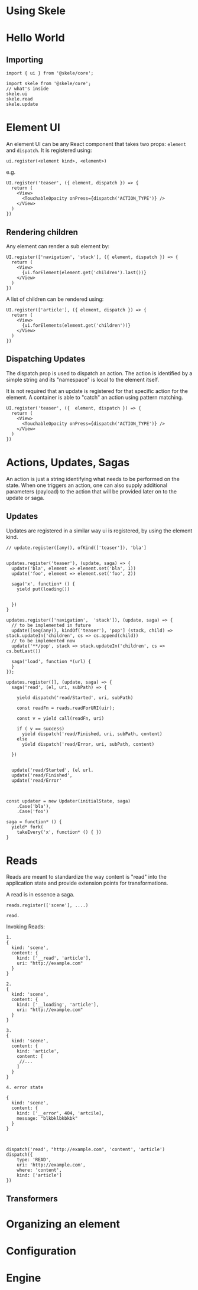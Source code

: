 # Using Skele

# Hello World

## Importing

    import { ui } from '@skele/core';

    import skele from '@skele/core';
    // what's inside
    skele.ui
    skele.read
    skele.update




# Element UI

An element UI can be any React component that takes two props: `element` and `dispatch`.
It is registered using:

    ui.register(<element kind>, <element>)

e.g.

    UI.register('teaser', ({ element, dispatch }) => {
      return (
        <View>
          <TouchableOpacity onPress={dispatch('ACTION_TYPE')} />
        </View>
      )
    })

## Rendering children

Any element can render a sub element by:

    UI.register(['navigation', 'stack'], ({ element, dispatch }) => {
      return (
        <View>
          {ui.forElement(element.get('children').last())}
        </View>
      )
    })


A list of children can be rendered using:

    UI.register(['article'], ({ element, dispatch }) => {
      return (
        <View>
          {ui.forElements(element.get('children'))}
        </View>
      )
    })

## Dispatching Updates

The dispatch prop is used to dispatch an action. The action is identified by a simple string and its "namespace" is
local to the element itself.

It is not required that an update is registered for that specific action for the element. A container is able to
"catch" an action using pattern matching.

    UI.register('teaser', ({  element, dispatch }) => {
      return (
        <View>
          <TouchableOpacity onPress={dispatch('ACTION_TYPE')} />
        </View>
      )
    })


# Actions, Updates, Sagas

An action is just a string identifying what needs to be performed on the state. When one triggers an action, one can
also supply additional parameters (payload) to the action that will be provided later on to the update or saga.


## Updates

Updates are registered in a similar way ui is registered, by using the element kind.

    // update.register([any(), ofKind(['teaser']), 'bla']


    updates.register('teaser'), (update, saga) => {
      update('bla', element => element.set('bla', 1))
      update('foo', element => element.set('foo', 2))

      saga('x', function* () {
        yield put(loading())


      })
    }

    updates.register(['navigation',  'stack']), (update, saga) => {
      // to be implemented in future
      update([seq(any(), kindOf('teaser'), 'pop'] (stack, child) => stack.updateIn('children', cs => cs.append(child))
      // to be implemented now
      update('**/pop', stack => stack.updateIn('children', cs => cs.butLast())

      saga('load', function *(url) {
      }
    });

    updates.register([], (update, saga) => {
      saga('read', (el, uri, subPath) => {

        yield dispatch('read/Started', uri, subPath)

        const readFn = reads.readForURI(uir);

        const v = yield call(readFn, uri)

        if ( v == success)
          yield dispatch('read/Finished, uri, subPath, content)
        else
          yield dispatch('read/Error, uri, subPath, content)

      })


      update('read/Started', (el url.
      update('read/Finished',
      update('read/Error'



    const updater = new Updater(initialState, saga)
        .Case('bla'),
        .Case('foo')

    saga = function* () {
      yield* fork(
        takeEvery('x', function* () { })
    }


# Reads

Reads are meant to standardize the way content is "read" into the application state and provide extension points for
transformations.

A read is in essence a saga.

    reads.register(['scene'], ....)

    read.


Invoking Reads:

    1.
    {
      kind: 'scene',
      content: {
        kind: ['__read', 'article'],
        uri: "http://example.com"
      }
    }

    2.
    {
      kind: 'scene',
      content: {
        kind: ['__loading', 'article'],
        uri: "http://example.com"
      }
    }

    3.
    {
      kind: 'scene',
      content: {
        kind: 'article',
        content: [
         //...
        ]
      }
    }

    4. error state

    {
      kind: 'scene',
      content: {
        kind: ['__error', 404, 'artcile],
        message: "blkbklbkbkbk"
      }
    }



    dispatch('read', "http://example.com", 'content', 'article')
    dispatch({
        type: 'READ',
        uri: 'http://example.com',
        where: 'content',
        kind: ['article']
    })

## Transformers

# Organizing an element

# Configuration

# Engine

